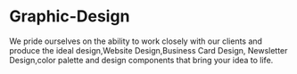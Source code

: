 Graphic-Design
==============

We pride ourselves on the ability to work closely with our clients and produce the ideal design,Website Design,Business Card Design, Newsletter Design,color palette and design components that bring your idea to life.

